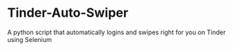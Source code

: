 # Tinder-Auto-Swiper
A python script that automatically logins and swipes right for you on Tinder using Selenium
